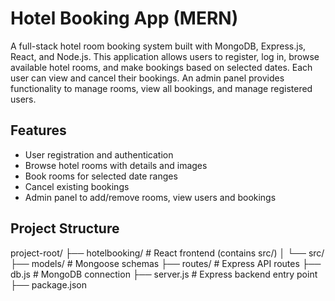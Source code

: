 # Hotel Booking App (MERN)

A full-stack hotel room booking system built with MongoDB, Express.js, React, and Node.js. This application allows users to register, log in, browse available hotel rooms, and make bookings based on selected dates. Each user can view and cancel their bookings. An admin panel provides functionality to manage rooms, view all bookings, and manage registered users.

## Features
- User registration and authentication
- Browse hotel rooms with details and images
- Book rooms for selected date ranges
- Cancel existing bookings
- Admin panel to add/remove rooms, view users and bookings

## Project Structure

project-root/
├── hotelbooking/ # React frontend (contains src/)
│ └── src/
├── models/ # Mongoose schemas
├── routes/ # Express API routes
├── db.js # MongoDB connection
├── server.js # Express backend entry point
├── package.json

